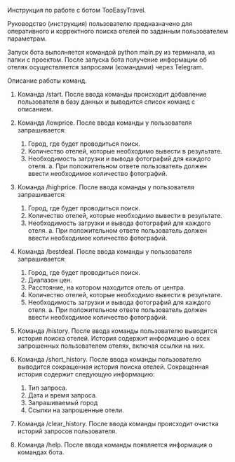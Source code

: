 Инструкция по работе с ботом TooEasyTravel.

Руководство (инструкция) пользователю предназначено для оперативного и корректного
поиска отелей по заданным пользователем параметрам.

Запуск бота выполняется командой python main.py из терминала, из папки с проектом.
После запуска бота получение информации об отелях осуществляется запросами 
(командами) через Telegram.

Описание работы команд.
1. Команда /start.
После ввода команды происходит добавление пользователя в базу данных и выводится список команд с описанием.

2. Команда /lowprice.
После ввода команды у пользователя запрашивается:
    1. Город, где будет проводиться поиск.
    2. Количество отелей, которые необходимо вывести в результате.
    3. Необходимость загрузки и вывода фотографий для каждого отеля.
        а. При положительном ответе пользователь должен ввести
           необходимое количество фотографий.

3. Команда /highprice.
После ввода команды у пользователя запрашивается:
    1. Город, где будет проводиться поиск.
    2. Количество отелей, которые необходимо вывести в результате.
    3. Необходимость загрузки и вывода фотографий для каждого отеля.
        а. При положительном ответе пользователь должен ввести
           необходимое количество фотографий.

4. Команда /bestdeal.
После ввода команды у пользователя запрашивается:
    1. Город, где будет проводиться поиск.
    2. Диапазон цен.
    3. Расстояние, на котором находится отель от центра.
    4. Количество отелей, которые необходимо вывести в результате.
    5. Необходимость загрузки и вывода фотографий для каждого отеля.
        а. При положительном ответе пользователь должен ввести
           необходимое количество фотографий.

5. Команда /history.
После ввода команды пользователю выводится история поиска отелей.
История содержит информацию о всех запрошенных пользователем отелях, включая ссылки на них.

6. Команда /short_history.
После ввода команды пользователю выводится сокращенная история поиска отелей.
Сокращенная история содержит следующую информацию:
    1. Тип запроса.
    2. Дата и время запроса.
    3. Запрашиваемый город
    4. Ссылки на запрошенные отели.

7. Команда /clear_history.
После ввода команды происходит очистка историй запросов пользователя.

8. Команда /help.
После ввода команды появляется информация о командах бота.